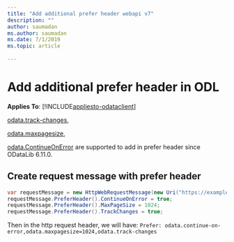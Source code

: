 ```yaml
---
title: "Add additional prefer header webapi v7"
description: ""
author: saumadan
ms.author: saumadan
ms.date: 7/1/2019
ms.topic: article
 
---
```

# Add additional prefer header in ODL
**Applies To**: [!INCLUDE[appliesto-odataclient](../../includes/appliesto-odatalib-v7.md)]

[odata.track-changes](https://docs.oasis-open.org/odata/odata/v4.0/errata03/os/complete/part1-protocol/odata-v4.0-errata03-os-part1-protocol-complete.html#_Preference_odata.track-changes),

[odata.maxpagesize](https://docs.oasis-open.org/odata/odata/v4.0/errata03/os/complete/part1-protocol/odata-v4.0-errata03-os-part1-protocol-complete.html#_The_odata.maxpagesize_Preference),

[odata.ContinueOnError](https://docs.oasis-open.org/odata/odata/v4.0/errata03/os/complete/part1-protocol/odata-v4.0-errata03-os-part1-protocol-complete.html#_Preference_odata.continue-on-error) are supported to add in prefer header since ODataLib 6.11.0.

## Create request message with prefer header

```C#
var requestMessage = new HttpWebRequestMessage(new Uri("https://example.com", UriKind.Absolute));
requestMessage.PreferHeader().ContinueOnError = true;
requestMessage.PreferHeader().MaxPageSize = 1024;
requestMessage.PreferHeader().TrackChanges = true;
```

Then in the http request header, we will have:
`Prefer: odata.continue-on-error,odata.maxpagesize=1024,odata.track-changes`

